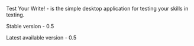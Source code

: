 Test Your Write! - is the simple desktop application for testing your skills in texting. 

Stable version - 0.5

Latest available version - 0.5
